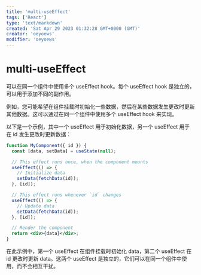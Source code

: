 ```yaml
---
title: 'multi-useEffect'
tags: ['React']
type: 'text/markdown'
created: 'Sat Apr 29 2023 01:32:28 GMT+0000 (GMT)'
creator: 'oeyoews'
modifier: 'oeyoews'
---
```


# multi-useEffect

可以在同一个组件中使用多个 useEffect hook。每个 useEffect hook 是独立的，可以用于添加不同的副作用。

例如，您可能希望在组件挂载时初始化一些数据，然后在某些数据发生更改时更新其他数据。这可以通过在同一个组件中使用多个 useEffect hook 来实现。

以下是一个示例，其中一个 useEffect 用于初始化数据，另一个 useEffect 用于在 id 发生更改时更新数据：

```jsx
function MyComponent({ id }) {
  const [data, setData] = useState(null);

  // This effect runs once, when the component mounts
  useEffect(() => {
    // Initialize data
    setData(fetchData(id));
  }, [id]);

  // This effect runs whenever `id` changes
  useEffect(() => {
    // Update data
    setData(fetchData(id));
  }, [id]);

  // Render the component
  return <div>{data}</div>;
}
```

在此示例中，第一个 useEffect 在组件挂载时初始化 data，第二个 useEffect 在 id 更改时更新 data。这两个 useEffect 是独立的，它们可以在同一个组件中使用，而不会相互干扰。
